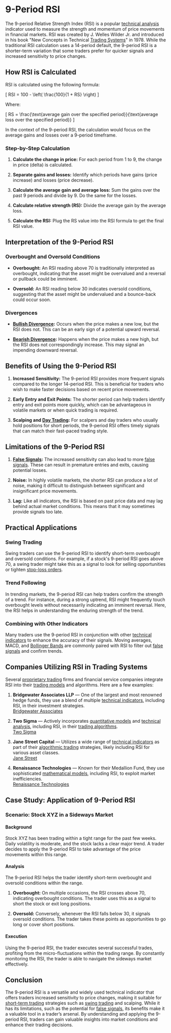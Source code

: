 # 9-Period RSI

The 9-period Relative Strength Index (RSI) is a popular [technical analysis](../t/technical_analysis.md) indicator used to measure the strength and momentum of price movements in financial markets. RSI was created by J. Welles Wilder Jr. and introduced in his book "New Concepts in Technical [Trading Systems](../t/trading_systems.md)" in 1978. While the traditional RSI calculation uses a 14-period default, the 9-period RSI is a shorter-term variation that some traders prefer for quicker signals and increased sensitivity to price changes.

## How RSI is Calculated

RSI is calculated using the following formula:

\[ RSI = 100 - \left( \frac{100}{1 + RS} \right) \]

Where:

\[ RS = \frac{\text{average gain over the specified period}}{\text{average loss over the specified period}} \]

In the context of the 9-period RSI, the calculation would focus on the average gains and losses over a 9-period timeframe.

### Step-by-Step Calculation

1. **Calculate the change in price:** For each period from 1 to 9, the change in price (delta) is calculated.
   
2. **Separate gains and losses:** Identify which periods have gains (price increase) and losses (price decrease).
   
3. **Calculate the average gain and average loss:** Sum the gains over the past 9 periods and divide by 9. Do the same for the losses.
   
4. **Calculate relative strength (RS):** Divide the average gain by the average loss.
   
5. **Calculate the RSI:** Plug the RS value into the RSI formula to get the final RSI value.
   
## Interpretation of the 9-Period RSI

### Overbought and Oversold Conditions

- **Overbought:** An RSI reading above 70 is traditionally interpreted as overbought, indicating that the asset might be overvalued and a reversal or pullback could be imminent.
  
- **Oversold:** An RSI reading below 30 indicates oversold conditions, suggesting that the asset might be undervalued and a bounce-back could occur soon.

### Divergences

- **[Bullish Divergence](../b/bullish_divergence.md):** Occurs when the price makes a new low, but the RSI does not. This can be an early sign of a potential upward reversal.
  
- **[Bearish Divergence](../b/bearish_divergence.md):** Happens when the price makes a new high, but the RSI does not correspondingly increase. This may signal an impending downward reversal.

## Benefits of Using the 9-Period RSI

1. **Increased Sensitivity:** The 9-period RSI provides more frequent signals compared to the longer 14-period RSI. This is beneficial for traders who wish to make faster decisions based on recent price movements.
   
2. **Early Entry and Exit Points:** The shorter period can help traders identify entry and exit points more quickly, which can be advantageous in volatile markets or when quick trading is required.
   
3. **Scalping and [Day Trading](../d/day_trading.md):** For scalpers and day traders who usually hold positions for short periods, the 9-period RSI offers timely signals that can match their fast-paced trading style.

## Limitations of the 9-Period RSI

1. **[False Signals](../f/false_signals_in_trading.md):** The increased sensitivity can also lead to more [false signals](../f/false_signals_in_trading.md). These can result in premature entries and exits, causing potential losses.
   
2. **Noise:** In highly volatile markets, the shorter RSI can produce a lot of noise, making it difficult to distinguish between significant and insignificant price movements.
   
3. **Lag:** Like all indicators, the RSI is based on past price data and may lag behind actual market conditions. This means that it may sometimes provide signals too late.

## Practical Applications

### Swing Trading

Swing traders can use the 9-period RSI to identify short-term overbought and oversold conditions. For example, if a stock's 9-period RSI goes above 70, a swing trader might take this as a signal to look for selling opportunities or tighten [stop-loss orders](../s/stop-loss_orders.md).

### Trend Following

In trending markets, the 9-period RSI can help traders confirm the strength of a trend. For instance, during a strong uptrend, RSI might frequently touch overbought levels without necessarily indicating an imminent reversal. Here, the RSI helps in understanding the enduring strength of the trend.

### Combining with Other Indicators

Many traders use the 9-period RSI in conjunction with other [technical indicators](../t/technical_indicators.md) to enhance the accuracy of their signals. Moving averages, MACD, and [Bollinger Bands](../b/bollinger_bands.md) are commonly paired with RSI to filter out [false signals](../f/false_signals_in_trading.md) and confirm trends.

## Companies Utilizing RSI in Trading Systems

Several [proprietary trading](../p/proprietary_trading.md) firms and financial service companies integrate RSI into their [trading models](../t/trading_models.md) and algorithms. Here are a few examples:

1. **Bridgewater Associates LLP** — One of the largest and most renowned hedge funds, they use a blend of multiple [technical indicators](../t/technical_indicators.md), including RSI, in their investment strategies.  
   [Bridgewater Associates](https://www.bridgewater.com/)
   
2. **Two Sigma** — Actively incorporates [quantitative models](../q/quantitative_models.md) and [technical analysis](../t/technical_analysis.md), including RSI, in their [trading algorithms](../t/trading_algorithms.md).  
   [Two Sigma](https://www.twosigma.com/)
   
3. **Jane Street Capital** — Utilizes a wide range of [technical indicators](../t/technical_indicators.md) as part of their [algorithmic trading](../a/algorithmic_trading.md) strategies, likely including RSI for various asset classes.  
   [Jane Street](https://www.janestreet.com/)
   
4. **Renaissance Technologies** — Known for their Medallion Fund, they use sophisticated [mathematical models](../m/mathematical_models_in_trading.md), including RSI, to exploit market inefficiencies.  
   [Renaissance Technologies](https://www.rentec.com/)

## Case Study: Application of 9-Period RSI

### Scenario: Stock XYZ in a Sideways Market

#### Background
Stock XYZ has been trading within a tight range for the past few weeks. Daily volatility is moderate, and the stock lacks a clear major trend. A trader decides to apply the 9-period RSI to take advantage of the price movements within this range.

#### Analysis
The 9-period RSI helps the trader identify short-term overbought and oversold conditions within the range. 

1. **Overbought:** On multiple occasions, the RSI crosses above 70, indicating overbought conditions. The trader uses this as a signal to short the stock or exit long positions.
   
2. **Oversold:** Conversely, whenever the RSI falls below 30, it signals oversold conditions. The trader takes these points as opportunities to go long or cover short positions.

#### Execution
Using the 9-period RSI, the trader executes several successful trades, profiting from the micro-fluctuations within the trading range. By constantly monitoring the RSI, the trader is able to navigate the sideways market effectively.

## Conclusion

The 9-period RSI is a versatile and widely used technical indicator that offers traders increased sensitivity to price changes, making it suitable for [short-term trading](../s/short-term_trading.md) strategies such as [swing trading](../s/swing_trading.md) and scalping. While it has its limitations, such as the potential for [false signals](../f/false_signals_in_trading.md), its benefits make it a valuable tool in a trader’s arsenal. By understanding and applying the 9-period RSI, traders can gain valuable insights into market conditions and enhance their trading decisions.